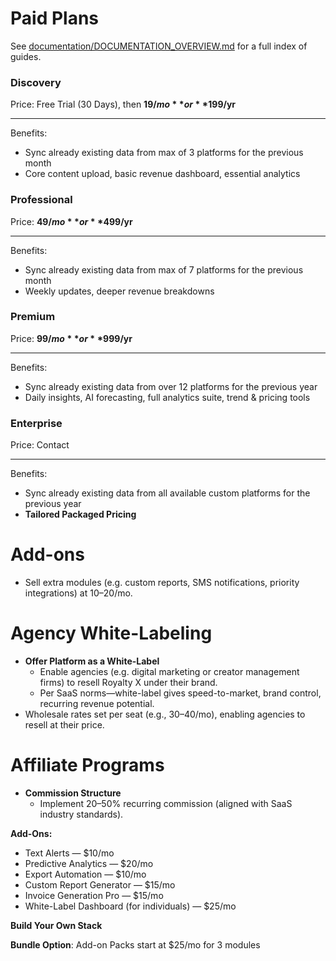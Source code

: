# Paid Plans
See [documentation/DOCUMENTATION_OVERVIEW.md](documentation/DOCUMENTATION_OVERVIEW.md) for a full index of guides.


### Discovery

Price: Free Trial (30 Days), then **$19/mo** or **$199/yr**

---

Benefits:

- Sync already existing data from max of 3 platforms for the previous month
- Core content upload, basic revenue dashboard, essential analytics

### Professional

Price: **$49/mo** or **$499/yr**

---

Benefits:

- Sync already existing data from max of 7 platforms for the previous month
- Weekly updates, deeper revenue breakdowns

### Premium

Price: **$99/mo** or **$999/yr**

---

Benefits:

- Sync already existing data from over 12 platforms for the previous year
- Daily insights, AI forecasting, full analytics suite, trend & pricing tools

### Enterprise

Price: Contact

---

Benefits:

- Sync already existing data from all available custom platforms for the previous year
- **Tailored Packaged Pricing**

# Add-ons

- Sell extra modules (e.g. custom reports, SMS notifications, priority integrations) at $10–$20/mo.

# Agency White-Labeling

- **Offer Platform as a White-Label**
    - Enable agencies (e.g. digital marketing or creator management firms) to resell Royalty X under their brand.
    - Per SaaS norms—white-label gives speed-to-market, brand control, recurring revenue potential.
- Wholesale rates set per seat (e.g., $30–$40/mo), enabling agencies to resell at their price.

# Affiliate Programs

- **Commission Structure**
    - Implement 20–50% recurring commission (aligned with SaaS industry standards).

**Add-Ons:**

- Text Alerts — $10/mo
- Predictive Analytics — $20/mo
- Export Automation — $10/mo
- Custom Report Generator — $15/mo
- Invoice Generation Pro —  $15/mo
- White-Label Dashboard (for individuals) — $25/mo

 **Build Your Own Stack**

**Bundle Option**: Add-on Packs start at $25/mo for 3 modules
